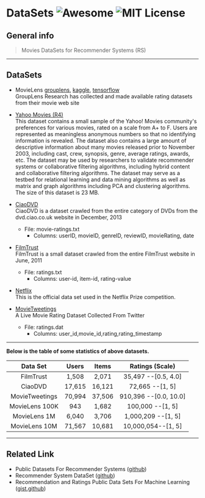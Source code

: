 # DataSets ![Awesome](https://cdn.rawgit.com/sindresorhus/awesome/d7305f38d29fed78fa85652e3a63e154dd8e8829/media/badge.svg) ![MIT License](https://wangchujiang.com/sb/license/mit.svg)

## General info
> Movies DataSets for Recommender Systems (RS)

---

## DataSets
* MovieLens [grouplens](https://grouplens.org/datasets/movielens/), [kaggle](https://www.kaggle.com/grouplens/movielens-20m-dataset), [tensorflow](https://www.tensorflow.org/datasets/catalog/movielens)  
    GroupLens Research has collected and made available rating datasets from their movie web site

* [Yahoo Movies (R4)](https://webscope.sandbox.yahoo.com/catalog.php?datatype=r)  
    This dataset contains a small sample of the Yahoo! Movies community's preferences for various movies, rated on a scale from A+ to F. Users are represented as meaningless anonymous numbers so that no identifying information is revealed. The dataset also contains a large amount of descriptive information about many movies released prior to November 2003, including cast, crew, synopsis, genre, average ratings, awards, etc. The dataset may be used by researchers to validate recommender systems or collaborative filtering algorithms, including hybrid content and collaborative filtering algorithms. The dataset may serve as a testbed for relational learning and data mining algorithms as well as matrix and graph algorithms including PCA and clustering algorithms. The size of this dataset is 23 MB.

* [CiaoDVD](https://drive.google.com/file/d/1w1FuVSQC9nqxcK5xj0Aw5Oxc1qV7d09A/view?usp=sharing)  
    CiaoDVD is a dataset crawled from the entire category of DVDs from the dvd.ciao.co.uk website in December, 2013
    * File: movie-ratings.txt
        * Columns: userID, movieID, genreID, reviewID, movieRating, date

* [FilmTrust](https://drive.google.com/file/d/1ohQ9oo8aaR7aWlpe56hXx66x-bwXxB56/view?usp=sharing)  
    FilmTrust is a small dataset crawled from the entire FilmTrust website in June, 2011
    * File: ratings.txt
        * Columns: user-id, item-id, rating-value

* [Netflix](http://academictorrents.com/details/9b13183dc4d60676b773c9e2cd6de5e5542cee9a)  
    This is the official data set used in the Netflix Prize competition.

* [MovieTweetings](https://github.com/sidooms/MovieTweetings)  
    A Live Movie Rating Dataset Collected From Twitter 
    * File: ratings.dat
        * Columns: user_id,movie_id,rating,rating_timestamp

---

**Below is the table of some statistics of above datasets.**

|  Data Set	        |  Users	| Items	| Ratings (Scale)	     |
|:-:                |:-:        |:-:    |:-:                     |
|FilmTrust          |1,508	    |2,071	|35,497    --[0.5, 4.0]	 |
|CiaoDVD            |17,615     |16,121 |72,665    --[1, 5]      |
|MovieTweetings     |70,994	    |37,506	|910,396   --[0.0, 10.0] |
|MovieLens 100K     |	943	    |1,682	|100,000   --[1, 5]      |
|MovieLens 1M       |	6,040	|3,706	|1,000,209 --[1, 5]	     |
|MovieLens 10M      |	71,567	|10,681	|10,000,054--[1, 5]	     |


---

## Related Link
* Public Datasets For Recommender Systems ([github](https://github.com/caserec/Datasets-for-Recommender-Systems))
* Recommender System DataSet ([github](https://github.com/daicoolb/RecommenderSystem-DataSet))
* Recommendation and Ratings Public Data Sets For Machine Learning ([gist.github](https://gist.github.com/entaroadun/1653794))